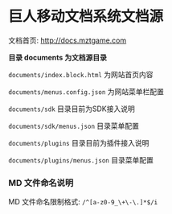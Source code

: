 # 巨人移动文档系统文档源

文档首页: http://docs.mztgame.com

**目录 documents 为文档源目录**

`documents/index.block.html` 为网站首页内容

`documents/menus.config.json` 为网站菜单栏配置


`documents/sdk` 目录目前为SDK接入说明

`documents/sdk/menus.json` 目录菜单配置


`documents/plugins` 目录目前为插件接入说明

`documents/plugins/menus.json` 目录菜单配置


### MD 文件命名说明

MD 文件命名限制格式:  `/^[a-z0-9_\+\-\.]*$/i`
